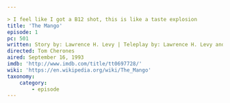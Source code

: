 ```yaml
---

> I feel like I got a B12 shot, this is like a taste explosion
title: 'The Mango'
episode: 1
pc: 501
written: Story by: Lawrence H. Levy | Teleplay by: Lawrence H. Levy and Larry David
directed: Tom Cherones
aired: September 16, 1993
imdb: 'http://www.imdb.com/title/tt0697728/'
wiki: 'https://en.wikipedia.org/wiki/The_Mango'
taxonomy:
    category:
        - episode
---
```


